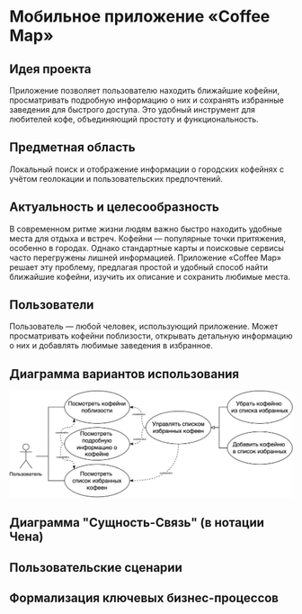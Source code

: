 # Мобильное приложение «Coffee Map»

## Идея проекта

Приложение позволяет пользователю находить ближайшие кофейни, просматривать подробную информацию о них и сохранять избранные заведения для быстрого доступа. Это удобный инструмент для любителей кофе, объединяющий простоту и функциональность.

## Предметная область

Локальный поиск и отображение информации о городских кофейнях с учётом геолокации и пользовательских предпочтений.

## Актуальность и целесообразность

В современном ритме жизни людям важно быстро находить удобные места для отдыха и встреч. Кофейни — популярные точки притяжения, особенно в городах. Однако стандартные карты и поисковые сервисы часто перегружены лишней информацией. Приложение «Coffee Map» решает эту проблему, предлагая простой и удобный способ найти ближайшие кофейни, изучить их описание и сохранить любимые места.

## Пользователи

Пользователь — любой человек, использующий приложение. Может просматривать кофейни поблизости, открывать детальную информацию о них и добавлять любимые заведения в избранное.

## Диаграмма вариантов использования

![Use-Case](inc/svg/coffeemap-use-case.svg)

## Диаграмма "Сущность-Связь" (в нотации Чена)

## Пользовательские сценарии

## Формализация ключевых бизнес-процессов
